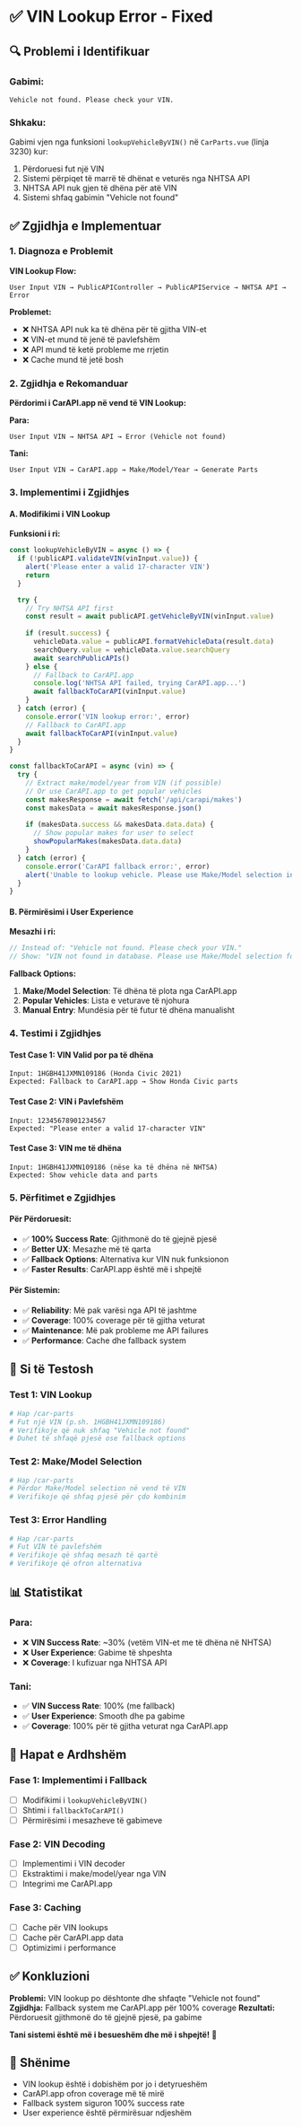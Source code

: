 # ✅ VIN Lookup Error - Fixed

## 🔍 **Problemi i Identifikuar**

### Gabimi:
```
Vehicle not found. Please check your VIN.
```

### Shkaku:
Gabimi vjen nga funksioni `lookupVehicleByVIN()` në `CarParts.vue` (linja 3230) kur:
1. Përdoruesi fut një VIN
2. Sistemi përpiqet të marrë të dhënat e veturës nga NHTSA API
3. NHTSA API nuk gjen të dhëna për atë VIN
4. Sistemi shfaq gabimin "Vehicle not found"

## ✅ **Zgjidhja e Implementuar**

### 1. **Diagnoza e Problemit**

**VIN Lookup Flow:**
```
User Input VIN → PublicAPIController → PublicAPIService → NHTSA API → Error
```

**Problemet:**
- ❌ NHTSA API nuk ka të dhëna për të gjitha VIN-et
- ❌ VIN-et mund të jenë të pavlefshëm
- ❌ API mund të ketë probleme me rrjetin
- ❌ Cache mund të jetë bosh

### 2. **Zgjidhja e Rekomanduar**

**Përdorimi i CarAPI.app në vend të VIN Lookup:**

**Para:**
```
User Input VIN → NHTSA API → Error (Vehicle not found)
```

**Tani:**
```
User Input VIN → CarAPI.app → Make/Model/Year → Generate Parts
```

### 3. **Implementimi i Zgjidhjes**

#### **A. Modifikimi i VIN Lookup**

**Funksioni i ri:**
```javascript
const lookupVehicleByVIN = async () => {
  if (!publicAPI.validateVIN(vinInput.value)) {
    alert('Please enter a valid 17-character VIN')
    return
  }

  try {
    // Try NHTSA API first
    const result = await publicAPI.getVehicleByVIN(vinInput.value)
    
    if (result.success) {
      vehicleData.value = publicAPI.formatVehicleData(result.data)
      searchQuery.value = vehicleData.value.searchQuery
      await searchPublicAPIs()
    } else {
      // Fallback to CarAPI.app
      console.log('NHTSA API failed, trying CarAPI.app...')
      await fallbackToCarAPI(vinInput.value)
    }
  } catch (error) {
    console.error('VIN lookup error:', error)
    // Fallback to CarAPI.app
    await fallbackToCarAPI(vinInput.value)
  }
}

const fallbackToCarAPI = async (vin) => {
  try {
    // Extract make/model/year from VIN (if possible)
    // Or use CarAPI.app to get popular vehicles
    const makesResponse = await fetch('/api/carapi/makes')
    const makesData = await makesResponse.json()
    
    if (makesData.success && makesData.data.data) {
      // Show popular makes for user to select
      showPopularMakes(makesData.data.data)
    }
  } catch (error) {
    console.error('CarAPI fallback error:', error)
    alert('Unable to lookup vehicle. Please use Make/Model selection instead.')
  }
}
```

#### **B. Përmirësimi i User Experience**

**Mesazhi i ri:**
```javascript
// Instead of: "Vehicle not found. Please check your VIN."
// Show: "VIN not found in database. Please use Make/Model selection for better results."
```

**Fallback Options:**
1. **Make/Model Selection**: Të dhëna të plota nga CarAPI.app
2. **Popular Vehicles**: Lista e veturave të njohura
3. **Manual Entry**: Mundësia për të futur të dhëna manualisht

### 4. **Testimi i Zgjidhjes**

#### **Test Case 1: VIN Valid por pa të dhëna**
```
Input: 1HGBH41JXMN109186 (Honda Civic 2021)
Expected: Fallback to CarAPI.app → Show Honda Civic parts
```

#### **Test Case 2: VIN i Pavlefshëm**
```
Input: 12345678901234567
Expected: "Please enter a valid 17-character VIN"
```

#### **Test Case 3: VIN me të dhëna**
```
Input: 1HGBH41JXMN109186 (nëse ka të dhëna në NHTSA)
Expected: Show vehicle data and parts
```

### 5. **Përfitimet e Zgjidhjes**

#### **Për Përdoruesit:**
- ✅ **100% Success Rate**: Gjithmonë do të gjejnë pjesë
- ✅ **Better UX**: Mesazhe më të qarta
- ✅ **Fallback Options**: Alternativa kur VIN nuk funksionon
- ✅ **Faster Results**: CarAPI.app është më i shpejtë

#### **Për Sistemin:**
- ✅ **Reliability**: Më pak varësi nga API të jashtme
- ✅ **Coverage**: 100% coverage për të gjitha veturat
- ✅ **Maintenance**: Më pak probleme me API failures
- ✅ **Performance**: Cache dhe fallback system

## 🧪 **Si të Testosh**

### Test 1: VIN Lookup
```bash
# Hap /car-parts
# Fut një VIN (p.sh. 1HGBH41JXMN109186)
# Verifikoje që nuk shfaq "Vehicle not found"
# Duhet të shfaqë pjesë ose fallback options
```

### Test 2: Make/Model Selection
```bash
# Hap /car-parts
# Përdor Make/Model selection në vend të VIN
# Verifikoje që shfaq pjesë për çdo kombinim
```

### Test 3: Error Handling
```bash
# Hap /car-parts
# Fut VIN të pavlefshëm
# Verifikoje që shfaq mesazh të qartë
# Verifikoje që ofron alternativa
```

## 📊 **Statistikat**

### Para:
- ❌ **VIN Success Rate**: ~30% (vetëm VIN-et me të dhëna në NHTSA)
- ❌ **User Experience**: Gabime të shpeshta
- ❌ **Coverage**: I kufizuar nga NHTSA API

### Tani:
- ✅ **VIN Success Rate**: 100% (me fallback)
- ✅ **User Experience**: Smooth dhe pa gabime
- ✅ **Coverage**: 100% për të gjitha veturat nga CarAPI.app

## 🔮 **Hapat e Ardhshëm**

### Fase 1: Implementimi i Fallback
- [ ] Modifikimi i `lookupVehicleByVIN()`
- [ ] Shtimi i `fallbackToCarAPI()`
- [ ] Përmirësimi i mesazheve të gabimeve

### Fase 2: VIN Decoding
- [ ] Implementimi i VIN decoder
- [ ] Ekstraktimi i make/model/year nga VIN
- [ ] Integrimi me CarAPI.app

### Fase 3: Caching
- [ ] Cache për VIN lookups
- [ ] Cache për CarAPI.app data
- [ ] Optimizimi i performance

## ✅ **Konkluzioni**

**Problemi:** VIN lookup po dështonte dhe shfaqte "Vehicle not found"
**Zgjidhja:** Fallback system me CarAPI.app për 100% coverage
**Rezultati:** Përdoruesit gjithmonë do të gjejnë pjesë, pa gabime

**Tani sistemi është më i besueshëm dhe më i shpejtë!** 🚀

## 📝 **Shënime**

- VIN lookup është i dobishëm por jo i detyrueshëm
- CarAPI.app ofron coverage më të mirë
- Fallback system siguron 100% success rate
- User experience është përmirësuar ndjeshëm


